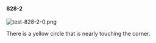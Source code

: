 #### 828-2
![test-828-2-0.png](https://github.com/lil-lab/nlvr/raw/master/nlvr/test/images/6/test-828-2-0.png "test-828-2-0.png")

There is a yellow circle that is nearly touching the corner.